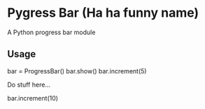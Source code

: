 # Pygress Bar (Ha ha funny name)

A Python progress bar module

## Usage

bar = ProgressBar()
bar.show()
bar.increment(5)

Do stuff here...

bar.increment(10)
